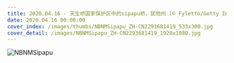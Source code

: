 ```yaml
---
title: 2020.04.16 - 天生桥国家保护区中的sipapu桥，犹他州 (© Fyletto/Getty Images)
date: 2020.04.16 00:00:00
cover_index: /images/thumbs/NBNMSipapu_ZH-CN2293681419_533x300.jpg
cover_detail: /images/NBNMSipapu_ZH-CN2293681419_1920x1080.jpg
---
```


![NBNMSipapu](/images/NBNMSipapu_ZH-CN2293681419_1920x1080.jpg)
